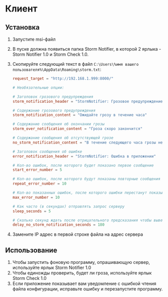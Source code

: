 # Клиент

## Установка

1. Запустите msi-файл
2. В пуске должна появиться папка Storm Notifier,
   в которой 2 ярлыка - Storm Notifier 1.0 и Storm Check 1.0.
3. Скопируйте следующий текст в файл `C:\Users\%имя вашего пользователя%\AppData\Roaming\storm.txt`:

   ```toml
   request_target = "http://192.168.1.999:8000/"

   # Необязательные опции:

   # Заголовок грозового предупреждения
   storm_notification_header = "StormNotifier: Грозовое предупреждение"

   # Содержание грозового предупреждения
   storm_notification_content = "Ожидайте грозу в течение часа"

   # Содержание сообщения об окончании грозы
   storm_over_notification_content = "Гроза скоро закончится"

   # Содержание сообщения об отсутствующей грозе
   no_storm_notification_content = "В течение следующего часа грозы не предвидится"

   # Заголовок сообщения об ошибке
   error_notification_header = "StormNotifier: Ошибка в приложении"

   # Кол-во ошибок, после которого будет показано первое сообщение
   start_error_number = 5

   # Кол-во ошибок, после которого будут показаны повторные сообщения
   repeat_error_number = 10

   # Кол-во показанных ошибок, после которого ошибки перестанут показываться
   max_error_number = 10

   # Как часто (в секундах) отправлять запрос серверу
   sleep_seconds = 5

   # Сколько секунд ждать после отрицательного предсказания чтобы вывести уведомление о прекращении грозы
   delay_no_storm_notification_seconds = 180
   ```

4. Замените IP адрес в первой строке файла на адрес сервера

## Использование

1. Чтобы запустить фоновую программу, опрашивающую сервер, используйте ярлык Storm Notifier 1.0
2. Чтобы единожды проверить, будет ли гроза, используйте ярлык Storm Check 1.0
3. Если приложение показывает вам уведомление с ошибкой чтения файла конфигурации,
   исправьте ошибку и перезапустите программу.
